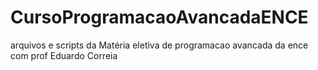 # CursoProgramacaoAvancadaENCE
arquivos e scripts da Matéria eletiva de programacao avancada da ence com prof Eduardo Correia
